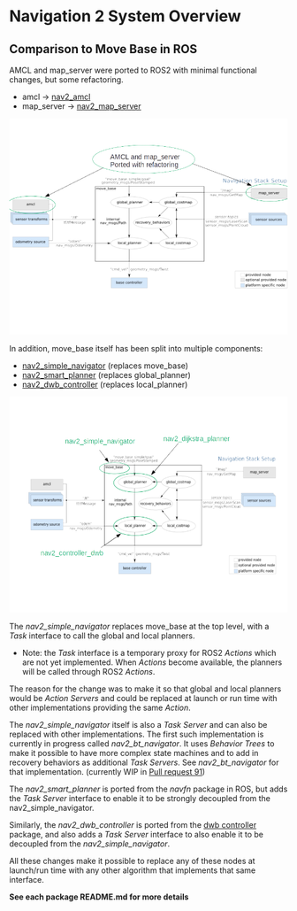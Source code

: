 # Navigation 2 System Overview

## Comparison to Move Base in ROS
AMCL and map_server were ported to ROS2 with minimal functional changes, but some refactoring.

  * amcl -> [nav2_amcl](/nav2_amcl/README.md)
  * map_server -> [nav2_map_server](/nav2_map_server/README.md)

![Move Base 1](./move_base_compare_1.png)

In addition, move_base itself has been split into multiple components:

  * [nav2_simple_navigator](/nav2_simple_navigator/README.md) (replaces move_base)
  * [nav2_smart_planner](/nav2_smart_planner/README.md) (replaces global_planner)
  * [nav2_dwb_controller](/nav2_dwb_controller/README.md) (replaces local_planner)

![Move Base 2](./move_base_compare_2.png)

The *nav2_simple_navigator* replaces move_base at the top level, with a *Task* interface to call the global and local planners.

* Note: the *Task* interface is a temporary proxy for ROS2 *Actions* which are not yet implemented. When *Actions* become available, the planners will be called through ROS2 *Actions*.

The reason for the change was to make it so that global and local planners would be *Action Servers* and could be replaced at launch or run time with other implementations providing the same *Action*.

The *nav2_simple_navigator* itself is also a *Task Server* and can also be replaced with other implementations. The first such implementation is currently in progress called *nav2_bt_navigator*. It uses *Behavior Trees* to make it possible to have more complex state machines and to add in recovery behaviors as additional *Task Servers*. See *nav2_bt_navigator* for that implementation. (currently WIP in [Pull request 91](https://github.com/ros-planning/navigation2/pull/91))

The *nav2_smart_planner* is ported from the *navfn* package in ROS, but adds the *Task Server* interface to enable it to be strongly decoupled from the nav2_simple_navigator.

Similarly, the *nav2_dwb_controller* is ported from the [dwb controller](https://github.com/locusrobotics/robot_navigation/tree/master/dwb_local_planner) package, and also adds a *Task Server* interface to also enable it to be decoupled from the *nav2_simple_navigator*.

All these changes make it possible to replace any of these nodes at launch/run time with any other algorithm that implements that same interface.

**See each package README.md for more details**





